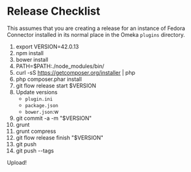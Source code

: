 
# Release Checklist

This assumes that you are creating a release for an instance of Fedora
Connector installed in its normal place in the Omeka `plugins` directory.

1. export VERSION=42.0.13
1. npm install
1. bower install
1. PATH=$PATH:./node_modules/bin/
1. curl -sS https://getcomposer.org/installer | php
1. php composer.phar install
1. git flow release start $VERSION
1. Update versions
   * `plugin.ini`
   * `package.json`
   * `bower.json`:w
1. git commit -a -m "$VERSION"
1. grunt
1. grunt compress
1. git flow release finish "$VERSION"
1. git push
1. git push --tags

Upload!
